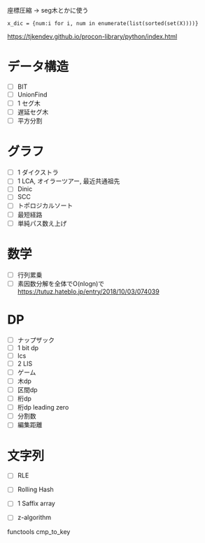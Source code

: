 座標圧縮 -> seg木とかに使う
```
x_dic = {num:i for i, num in enumerate(list(sorted(set(X))))}
```

https://tjkendev.github.io/procon-library/python/index.html

# データ構造
- [ ] BIT
- [ ] UnionFind
- [ ] 1 セグ木
- [ ] 遅延セグ木
- [ ] 平方分割

# グラフ
- [ ] 1 ダイクストラ
- [ ] 1 LCA, オイラーツアー, 最近共通祖先
- [ ] Dinic
- [ ] SCC
- [ ] トポロジカルソート
- [ ] 最短経路
- [ ] 単純パス数え上げ

# 数学
- [ ] 行列累乗
- [ ] 素因数分解を全体でO(nlogn)で https://tutuz.hateblo.jp/entry/2018/10/03/074039

# DP
- [ ] ナップザック
- [ ] 1 bit dp
- [ ] lcs
- [ ] 2 LIS
- [ ] ゲーム
- [ ] 木dp
- [ ] 区間dp
- [ ] 桁dp
- [ ] 桁dp leading zero
- [ ] 分割数
- [ ] 編集距離

# 文字列
- [ ] RLE
- [ ] Rolling Hash
- [ ] 1 Saffix array
- [ ] z-algorithm


functools cmp_to_key




